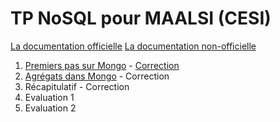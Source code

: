 # TP NoSQL pour MAALSI (CESI)

[La documentation officielle](https://www.mongodb.com/docs/manual/)
[La documentation non-officielle](https://www.mongodbtutorial.org/mongodb-crud/)

1. [Premiers pas sur Mongo](./1/tp1.md) - [Correction](./1/tp1_correction.md)
2. [Agrégats dans Mongo](./2/tp2.md) - Correction
3. Récapitulatif - Correction
4. Evaluation 1
5. Evaluation 2